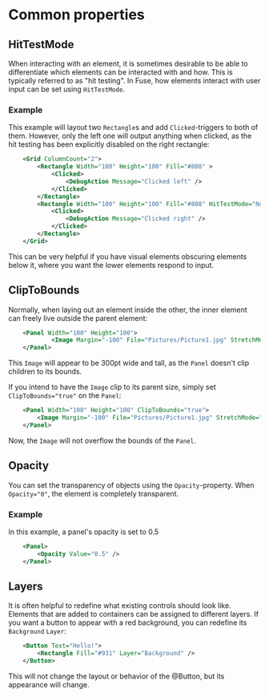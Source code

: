 # Common properties

## HitTestMode

When interacting with an element, it is sometimes desirable to be able to differentiate which elements can be interacted with and how. This is typically referred to as "hit testing". In Fuse, how elements interact with user input can be set using `HitTestMode`.

### Example
This example will layout two `Rectangle`s and add `Clicked`-triggers to both of them. However, only the left one will output anything when clicked, as the hit testing has been explicitly disabled on the right rectangle:
```xml
	<Grid ColumnCount="2">
		<Rectangle Width="100" Height="100" Fill="#808" >
			<Clicked>
				<DebugAction Message="Clicked left" />
			</Clicked>
		</Rectangle>
		<Rectangle Width="100" Height="100" Fill="#808" HitTestMode="None" >
			<Clicked>
				<DebugAction Message="Clicked right" />
			</Clicked>
		</Rectangle>
	</Grid>
```
 This can be very helpful if you have visual elements obscuring elements below it, where you want the lower elements respond to input.

## ClipToBounds

Normally, when laying out an element inside the other, the inner element can freely live outside the parent element:
```xml
	<Panel Width="100" Height="100">
			<Image Margin="-100" File="Pictures/Picture1.jpg" StretchMode="UniformToFill" />
	</Panel>
```
This `Image` will appear to be 300pt wide and tall, as the `Panel` doesn't clip children to its bounds.

If you intend to have the `Image` clip to its parent size, simply set `ClipToBounds="true"` on the `Panel`:
```xml
	<Panel Width="100" Height="100" ClipToBounds="true">
		<Image Margin="-100" File="Pictures/Picture1.jpg" StretchMode="UniformToFill" />
	</Panel>
```
Now, the `Image` will not overflow the bounds of the `Panel`.

## Opacity

You can set the transparency of objects using the `Opacity`-property. When `Opacity="0"`, the element is completely transparent.

### Example

In this example, a panel's opacity is set to 0.5
```xml
	<Panel>
		<Opacity Value="0.5" />
	</Panel>
```
## Layers

It is often helpful to redefine what existing controls should look like. Elements that are added to containers can be assigned to different layers. If you want a button to appear with a red background, you can redefine its `Background` `Layer`:
```xml
	<Button Text="Hello!">
		<Rectangle Fill="#931" Layer="Background" />
	</Button>
```
This will not change the layout or behavior of the @Button, but its appearance will change.
